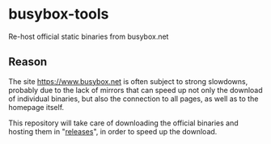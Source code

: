 # busybox-tools
Re-host official static binaries from busybox.net

## Reason

The site https://www.busybox.net is often subject to strong slowdowns, probably due to the lack of mirrors that can speed up not only the download of individual binaries, but also the connection to all pages, as well as to the homepage itself.

This repository will take care of downloading the official binaries and hosting them in "[releases](https://github.com/ivan-hc/busybox-tools/releases)", in order to speed up the download.
